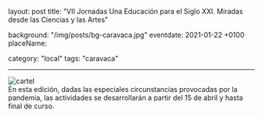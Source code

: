 layout: post
title: "VII Jornadas Una Educación para el Siglo XXI. Miradas desde las Ciencias y las Artes"

background: "/img/posts/bg-caravaca.jpg"
eventdate: 2021-01-22  +0100
placeName: 

category: "local"
tags: "caravaca"

---
![cartel](/img/posts/1campañapub.png)  
En esta edición, dadas las especiales circunstancias provocadas por la pandemia, las actividades se desarrollarán a partir del 15 de abril y hasta final de curso.
